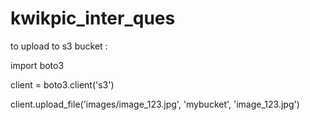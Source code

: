 # kwikpic_inter_ques

to upload to s3 bucket :

import boto3

client = boto3.client('s3')

client.upload_file('images/image_123.jpg', 'mybucket', 'image_123.jpg')
